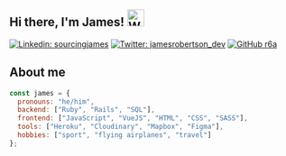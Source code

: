 <h2 align="centre"> Hi there, I'm James! <img src="https://raw.githubusercontent.com/MartinHeinz/MartinHeinz/master/wave.gif" width="30px" alt="Waving hand"></h2>


[![Linkedin: sourcingjames](https://img.shields.io/badge/-sourcingjames-blue?style=flat-square&logo=Linkedin&logoColor=white&link=https://www.linkedin.com/in/sourcingjames/)](https://www.linkedin.com/in/thaianebraga/)
[![Twitter: jamesrobertson_dev](https://img.shields.io/twitter/follow/jamesrobertson_dev?style=social)](https://twitter.com/jamesrobertson_dev)
[![GitHub r6a](https://img.shields.io/github/followers/r6a?label=follow&style=social)](https://github.com/r6a)

## About me

```javascript
const james = {
  pronouns: "he/him",
  backend: ["Ruby", "Rails", "SQL"],
  frontend: ["JavaScript", "VueJS", "HTML", "CSS", "SASS"],
  tools: ["Heroku", "Cloudinary", "Mapbox", "Figma"],
  hobbies: ["sport", "flying airplanes", "travel"]
};
```
